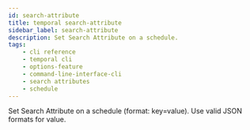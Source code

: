 ```yaml
---
id: search-attribute
title: temporal search-attribute
sidebar_label: search-attribute
description: Set Search Attribute on a schedule.
tags: 
    - cli reference
    - temporal cli
    - options-feature
    - command-line-interface-cli
    - search attributes
    - schedule
---
```


Set Search Attribute on a schedule (format: key=value).
Use valid JSON formats for value.
